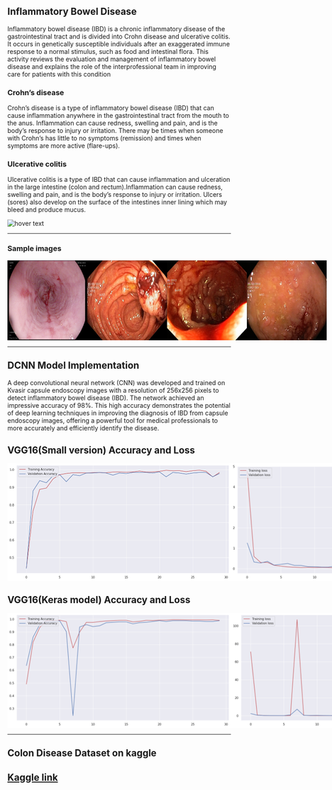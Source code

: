 
## Inflammatory Bowel Disease

Inflammatory bowel disease (IBD) is a chronic inflammatory disease of the gastrointestinal tract and is divided into Crohn disease and ulcerative colitis. It occurs in genetically susceptible individuals after an exaggerated immune response to a normal stimulus, such as food and intestinal flora. This activity reviews the evaluation and management of inflammatory bowel disease and explains the role of the interprofessional team in improving care for patients with this condition

### Crohn’s disease

Crohn’s disease is a type of inflammatory bowel disease (IBD) that can cause inflammation anywhere in the gastrointestinal tract from the mouth to the anus. Inflammation can cause redness, swelling and pain, and is the body’s response to injury or irritation.
There may be times when someone with Crohn’s has little to no symptoms (remission) and times when symptoms are more active (flare-ups).

### Ulcerative colitis

Ulcerative colitis is a type of IBD that can cause inflammation and ulceration in the large intestine (colon and rectum).Inflammation can cause redness, swelling and pain, and is the body’s response to injury or irritation. Ulcers (sores) also develop on the surface of the intestines inner lining which may bleed and produce mucus.

<img src="https://pub.mdpi-res.com/jcm/jcm-09-01273/article_deploy/html/images/jcm-09-01273-g001.png?1588092886" width="1000" title="hover text">

---

### Sample images
<div style='display:flex;'>
  <img src="https://raw.githubusercontent.com/syeedsaquib/Inflammatory-Bowel-Disease-Detection-using-DCNN/main/Training%20data%20sample/Esophagitis_1.jpg" width="180" height="180" title="hover text">
  <img src="https://raw.githubusercontent.com/syeedsaquib/Inflammatory-Bowel-Disease-Detection-using-DCNN/main/Training%20data%20sample/Polyps_2.jpg" width="180" height="180" title="hover text">
  <img src="https://raw.githubusercontent.com/syeedsaquib/Inflammatory-Bowel-Disease-Detection-using-DCNN/main/Training%20data%20sample/Ulcer_3.jpg" width="180" height="180" title="hover text">
  <img src="https://raw.githubusercontent.com/syeedsaquib/Inflammatory-Bowel-Disease-Detection-using-DCNN/main/Training%20data%20sample/Ulcer_4.jpg" width="180" height="180" title="hover text">

</div>

<div style='display:flex;'>
  
</div>

---

## DCNN Model Implementation

A deep convolutional neural network (CNN) was developed and trained on Kvasir capsule endoscopy images with a resolution of 256x256 pixels to detect inflammatory bowel disease (IBD). The network achieved an impressive accuracy of 98%. This high accuracy demonstrates the potential of deep learning techniques in improving the diagnosis of IBD from capsule endoscopy images, offering a powerful tool for medical professionals to more accurately and efficiently identify the disease.

## VGG16(Small version) Accuracy and Loss 
<div style='display:flex;'>
  <img src="https://raw.githubusercontent.com/syeedsaquib/Inflammatory-Bowel-Disease-Detection-using-DCNN/main/Graph%20images/VGG16%20Accuracy%20graph.png" title="hover text">
  <img src="https://raw.githubusercontent.com/syeedsaquib/Inflammatory-Bowel-Disease-Detection-using-DCNN/main/Graph%20images/VGG16%20Loss%20graph.png" title="hover text">
</div>


## VGG16(Keras model) Accuracy and Loss 
<div style='display:flex;'>
  <img src="https://raw.githubusercontent.com/syeedsaquib/Inflammatory-Bowel-Disease-Detection-using-DCNN/main/Graph%20images/Keras%20model%20accuracy%20graph.png" title="hover text">
  <img src="https://raw.githubusercontent.com/syeedsaquib/Inflammatory-Bowel-Disease-Detection-using-DCNN/main/Graph%20images/Keras%20model%20loss%20graph.png" title="hover text">
</div>

--- 

## Colon Disease Dataset on kaggle

## [Kaggle link](https://www.kaggle.com/datasets/francismon/curated-colon-dataset-for-deep-learning)
